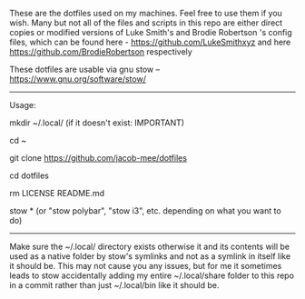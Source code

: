 These are the dotfiles used on my machines. Feel free to use them if you wish. Many but not all of the files and scripts in this repo are either direct copies or modified versions of Luke Smith's and Brodie Robertson
's config files, which can be found here - https://github.com/LukeSmithxyz and here https://github.com/BrodieRobertson respectively

These dotfiles are usable via gnu stow – https://www.gnu.org/software/stow/

------------------------------------------------------------------------------------------------------------------------------------------------




Usage:

mkdir ~/.local/ (if it doesn't exist: IMPORTANT) 

cd ~

git clone https://github.com/jacob-mee/dotfiles

cd dotfiles

rm LICENSE README.md

stow * (or "stow polybar", "stow i3", etc. depending on what you want to do)

------------------------------------------------------------------------------------------------------------------------------------------------

Make sure the ~/.local/ directory exists otherwise it and its contents will be used as a native folder by stow's symlinks and not as a symlink in itself like it should be. This may not cause you any issues, but for me it sometimes leads to stow accidentally adding my entire ~/.local/share folder to this repo in a commit rather than just ~/.local/bin like it should be. 

